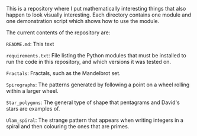 This is a repository where I put mathematically interesting things that also happen to look visually interesting. Each directory contains one module and one demonstration script which shows how to use the module.

The current contents of the repository are:

`README.md`: This text

`requirements.txt`: File listing the Python modules that must be installed to run the code in this repository, and which versions it was tested on.

`Fractals`: Fractals, such as the Mandelbrot set.

`Spirographs`: The patterns generated by following a point on a wheel rolling within a larger wheel.

`Star_polygons`: The general type of shape that pentagrams and David's stars are examples of.

`Ulam_spiral`: The strange pattern that appears when writing integers in a spiral and then colouring the ones that are primes.
